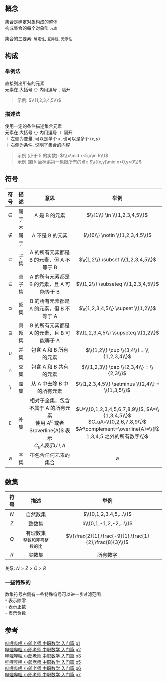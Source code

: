 ## 概念

集合是确定对象构成的整体    
构成集合的每个对象叫 `元素`    

集合的三要素: `确定性`, `互异性`, `无序性`

## 构成

### 举例法
直接列出所有的元素    
元素在 大括号 `{}` 内用逗号 `,` 隔开    

> 示例: $\\{1,2,3,4,5\\}$

### 描述法
使用一定的条件描述集合元素    
元素在 大括号 `{}` 内用逗号 $\mid$ 隔开    
$\mid$ 左侧为变量, 可以是单个 $x$, 也可以是多个 $(x,y)$    
$\mid$ 右侧为条件, 说明了集合的内容

> 示例 (小于 5 的实数): $\\{x\mid x<5,x\in R\\}$    
> 示例 (直角坐标系第一象限所有的点): $\\{(x,y)\mid x>0,y>0\\}$

## 符号

| 符号 | 描述 | 意思 | 举例 |
| :-: | :-: | :-: | :-: |
| $\in$ | 属于 | A 是 B 的元素 | $\\{1\\} \in \\{1,2,3,4,5\\}$ |
| $\notin$ | 不属于 | A 不是 B 的元素 | $\\{6\\} \notin \\{1,2,3,4,5\\}$ |
| $\subset$ | 子集 | A 的所有元素都是 B 的元素，但 A 不等于 B | $\\{1,2\\} \subset \\{1,2,3,4,5\\}$ |
| $\subseteq$ | 真子集 | A 的所有元素都是 B 的元素，且 A 可能等于 B | $\\{1,2\\} \subseteq \\{1,2,3,4,5\\}$ |
| $\supset$ | 超集 | B 的所有元素都是 A 的元素，但 B 不等于 A | $\\{1,2,3,4,5\\} \supset \\{1,2\\}$ |
| $\supseteq$ | 真超集 | B 的所有元素都是 A 的元素，且 B 可能等于 A | $\\{1,2,3,4,5\\} \supseteq \\{1,2\\}$ |
| $\cup$ | 并集 | 包含 A 和 B 所有的元素 | $\\{1,2\\} \cup \\{3,4\\} = \\{1,2,3,4\\}$ |
| $\cap$ | 交集 | 包含 A 和 B 共有的元素 | $\\{1,2,3\\} \cap \\{2,3,4\\} = \\{2,3\\}$ |
| $\setminus$ | 差集 | 从 A 中去除 B 中的所有元素 | $\\{1,2,3,4,5\\} \setminus \\{2,4\\} = \\{1,3,5\\}$ |
| $\complement$ | 补集 | 相对于全集，包含不属于 A 的所有元素 <br> 使用 $A^\complement$ 或者 $\overline{A}$ 表示 <br> $C_uA表示U\setminus A$ | $U=\\{0,1,2,3,4,5,6,7,8,9\\}$, $A=\\{1,3,4,5\\}$ <br> $C_uA=\\{0,2,6,7,8,9\\}$ <br> $A^\complement=\overline{A}=\\{除 1,3,4,5 之外的所有数字\\}$ |
| $\emptyset$ | 空集 | 不包含任何元素的集合 | $\emptyset$ |


## 数集

| 符号 | 描述 | 举例 |
| :-: | :-: | :-: |
| $N$ | 自然数集 | $\\{0,1,2,3,4,5,...\\}$ |
| $Z$ | 整数集 | $\\{0,1,-1,2,-2,...\\}$ |
| $Q$ | 有理数集 <br> `整数和非零整数的比` | $\\{\frac{2}{1},\frac{-9}{1},\frac{1}{2},\frac{8}{3}\\}$ |
| $R$ | 实数集 | 所有数字 |

关系: $N>Z>Q>R$

### 一些特殊的

数集符号右侧有一些特殊符号可以进一步过滤范围    
`*` 表示除零    
`+` 表示正数    
`-` 表示负数

## 参考
[哔哩哔哩 小郎老师 中职数学 入门篇 p1](https://www.bilibili.com/video/BV1sE41147CD?p=1)    
[哔哩哔哩 小郎老师 中职数学 入门篇 p2](https://www.bilibili.com/video/BV1sE41147CD?p=2)    
[哔哩哔哩 小郎老师 中职数学 入门篇 p3](https://www.bilibili.com/video/BV1sE41147CD?p=3)    
[哔哩哔哩 小郎老师 中职数学 入门篇 p5](https://www.bilibili.com/video/BV1sE41147CD?p=5)    
[哔哩哔哩 小郎老师 中职数学 入门篇 p6](https://www.bilibili.com/video/BV1sE41147CD?p=6)    
[哔哩哔哩 小郎老师 中职数学 入门篇 p7](https://www.bilibili.com/video/BV1sE41147CD?p=7)
